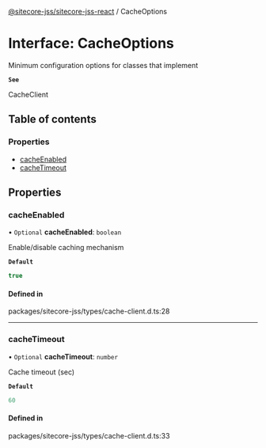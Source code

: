 [@sitecore-jss/sitecore-jss-react](../README.md) / CacheOptions

# Interface: CacheOptions

Minimum configuration options for classes that implement

**`See`**

CacheClient

## Table of contents

### Properties

- [cacheEnabled](CacheOptions.md#cacheenabled)
- [cacheTimeout](CacheOptions.md#cachetimeout)

## Properties

### cacheEnabled

• `Optional` **cacheEnabled**: `boolean`

Enable/disable caching mechanism

**`Default`**

```ts
true
```

#### Defined in

packages/sitecore-jss/types/cache-client.d.ts:28

___

### cacheTimeout

• `Optional` **cacheTimeout**: `number`

Cache timeout (sec)

**`Default`**

```ts
60
```

#### Defined in

packages/sitecore-jss/types/cache-client.d.ts:33
